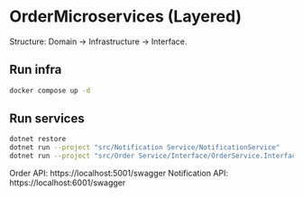 # OrderMicroservices (Layered)

Structure: Domain → Infrastructure → Interface.

## Run infra
```bash
docker compose up -d
```

## Run services
```bash
dotnet restore
dotnet run --project "src/Notification Service/NotificationService"
dotnet run --project "src/Order Service/Interface/OrderService.Interface.API"
```

Order API: https://localhost:5001/swagger
Notification API: https://localhost:6001/swagger
